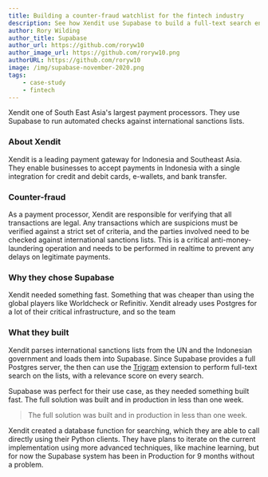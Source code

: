 ```yaml
---
title: Building a counter-fraud watchlist for the fintech industry
description: See how Xendit use Supabase to build a full-text search engine.
author: Rory Wilding
author_title: Supabase
author_url: https://github.com/roryw10
author_image_url: https://github.com/roryw10.png
authorURL: https://github.com/roryw10
image: /img/supabase-november-2020.png
tags: 
    - case-study
    - fintech
---
```


Xendit one of South East Asia's largest payment processors. They use Supabase to run automated checks against international sanctions lists.

<!--truncate-->

### About Xendit

Xendit is a leading payment gateway for Indonesia and Southeast Asia. They enable businesses to accept payments in Indonesia with a single integration for  credit and debit cards, e-wallets, and bank transfer.


### Counter-fraud

As a payment processor, Xendit are responsible for verifying that all transactions are legal. Any transactions which are suspicions must be verified against a strict set of criteria, and the parties involved need to be checked against international sanctions lists. This is a critical anti-money-laundering operation and needs to be performed in realtime to prevent any delays on legitimate payments.


### Why they chose Supabase

Xendit needed something fast. Something that was cheaper than using the global players like Worldcheck or Refinitiv. Xendit already uses Postgres for a lot of their critical infrastructure, and so the team 

### What they built

Xendit parses international sanctions lists from the UN and the Indonesian government and loads them into Supabase. Since Supabase provides a full Postgres server, the then can use the [Trigram](https://www.postgresql.org/docs/current/pgtrgm.html) extension to perform full-text search on the lists, with a relevance score on every search.

Supabase was perfect for their use case, as they needed something built fast. The full solution was built and in production in less than one week.

> The full solution was built and in production in less than one week.

Xendit created a database function for searching, which they are able to call directly using their Python clients. They have plans to iterate on the current implementation using more advanced techniques, like machine learning, but for now the Supabase system has been in Production for 9 months without a problem.

